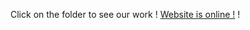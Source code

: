 Click on the folder to see our work !
[Website is online !](https://becodeorg.github.io/hamilton-7-character-manager-coffee-team/character-manager/index.html) !
